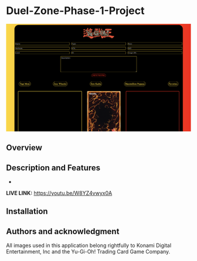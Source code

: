 # Duel-Zone-Phase-1-Project

![](images/screenShot.png) 

## Overview


## Description and Features
-

**LIVE LINK:** https://youtu.be/W8YZ4vwyx0A

## Installation

## Authors and acknowledgment
All images used in this application belong rightfully to Konami Digital Entertainment, Inc and the Yu-Gi-Oh! Trading Card Game Company.

